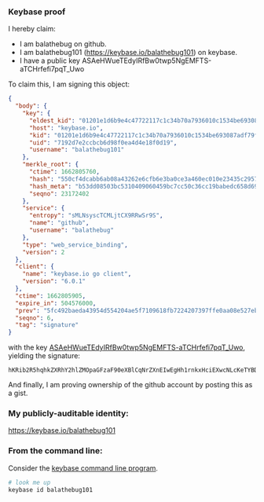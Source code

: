 ### Keybase proof

I hereby claim:

  * I am balathebug on github.
  * I am balathebug101 (https://keybase.io/balathebug101) on keybase.
  * I have a public key ASAeHWueTEdyIRfBw0twp5NgEMFTS-aTCHrfefi7pqT_Uwo

To claim this, I am signing this object:

```json
{
  "body": {
    "key": {
      "eldest_kid": "01201e1d6b9e4c47722117c1c34b70a7936010c1534be693087adf79f8bba6a4ff530a",
      "host": "keybase.io",
      "kid": "01201e1d6b9e4c47722117c1c34b70a7936010c1534be693087adf79f8bba6a4ff530a",
      "uid": "7192d7e2ccbcb6d98f0ea4d4e18f0d19",
      "username": "balathebug101"
    },
    "merkle_root": {
      "ctime": 1662805760,
      "hash": "550cf4dcabb6ab08a43262e6cfb6e3ba0ce3a460ec010e23435c295781b4e899b5a2c4f27d221697187a47ad4c9d24df06775e075621c0b1d785718ee188adc0",
      "hash_meta": "b53dd08503bc5310409060459bc7cc50c36cc19babedc658d6900dae048bdb04",
      "seqno": 23172402
    },
    "service": {
      "entropy": "sMLNsyscTCMLjtCX9RRwSr9S",
      "name": "github",
      "username": "balathebug"
    },
    "type": "web_service_binding",
    "version": 2
  },
  "client": {
    "name": "keybase.io go client",
    "version": "6.0.1"
  },
  "ctime": 1662805905,
  "expire_in": 504576000,
  "prev": "5fc492baeda43954d554204ae5f7109618fb7224207397ffe0aa08e527eb9ae5",
  "seqno": 6,
  "tag": "signature"
}
```

with the key [ASAeHWueTEdyIRfBw0twp5NgEMFTS-aTCHrfefi7pqT_Uwo](https://keybase.io/balathebug101), yielding the signature:

```
hKRib2R5hqhkZXRhY2hlZMOpaGFzaF90eXBlCqNrZXnEIwEgHh1rnkxHciEXwcNLcKeTYBDBU0vmkwh633n4u6ak/1MKp3BheWxvYWTESpcCBsQgX8SSuu2kOVTVVCBK5fcQlhj7ciQgc5f/4KoI5SfrmuXEIII8heGtjaWCxz/uXjf/RNduoZid9EWljxSUJSHudBdJAgHCo3NpZ8RA0kQeLBDO71bz5F7/Zh5ZYEqizD15bREUwNJlIo0VcCZVsnSyqR93JJmeeKtP4OrWONdP80CxuNhNW1doshAjCahzaWdfdHlwZSCkaGFzaIKkdHlwZQildmFsdWXEIEoIOsbNqAKfqAyi0mfQFKUnqkECibjgMZTsvaFaDpEYo3RhZ80CAqd2ZXJzaW9uAQ==

```

And finally, I am proving ownership of the github account by posting this as a gist.

### My publicly-auditable identity:

https://keybase.io/balathebug101

### From the command line:

Consider the [keybase command line program](https://keybase.io/download).

```bash
# look me up
keybase id balathebug101
```

